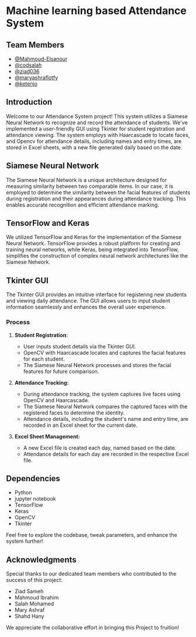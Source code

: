 # Machine learning based Attendance System

## Team Members
- [@Mahmoud-Elsanour](https://github.com/Mahmoud-Elsanour)
- [@codsalah](https://github.com/codsalah)
- [@ziad036](https://github.com/ziad036)
- [@maryashraflotfy](https://github.com/maryashraflotfy)
- [@ketenjo](https://github.com/ketenjo)

## Introduction
Welcome to our Attendance System project! This system utilizes a Siamese Neural Network to recognize and record the attendance of students. We've implemented a user-friendly GUI using Tkinter for student registration and attendance viewing. The system employs with Haarcascade to locate faces, and Opencv for attendance details, including names and entry times, are stored in Excel sheets, with a new file generated daily based on the date.

## Siamese Neural Network
The Siamese Neural Network is a unique architecture designed for measuring similarity between two comparable items. In our case, it is employed to determine the similarity between the facial features of students during registration and their appearances during attendance tracking. This enables accurate recognition and efficient attendance marking.

## TensorFlow and Keras
We utilized TensorFlow and Keras for the implementation of the Siamese Neural Network. TensorFlow provides a robust platform for creating and training neural networks, while Keras, being integrated into TensorFlow, simplifies the construction of complex neural network architectures like the Siamese Network.

## Tkinter GUI
The Tkinter GUI provides an intuitive interface for registering new students and viewing daily attendance. The GUI allows users to input student information seamlessly and enhances the overall user experience.

### Process
1. **Student Registration:**
   - User inputs student details via the Tkinter GUI.
   - OpenCV with Haarcascade locates and captures the facial features for each student.
   - The Siamese Neural Network processes and stores the facial features for future comparison.

2. **Attendance Tracking:**
   - During attendance tracking, the system captures live faces using OpenCV and Haarcascade.
   - The Siamese Neural Network compares the captured faces with the registered faces to determine the identity.
   - Attendance details, including the student's name and entry time, are recorded in an Excel sheet for the current date.

3. **Excel Sheet Management:**
   - A new Excel file is created each day, named based on the date.
   - Attendance details for each day are recorded in the respective Excel file.

## Dependencies

- Python
- jupyter notebook
- TensorFlow
- Keras
- OpenCV
- Tkinter


Feel free to explore the codebase, tweak parameters, and enhance the system further!

## Acknowledgments
Special thanks to our dedicated team members who contributed to the success of this project:

- Ziad Sameh
- Mahmoud Ibrahim
- Salah Mohamed
- Mary Ashraf
- Shahd Hany

We appreciate the collaborative effort in bringing this Project to fruition!

